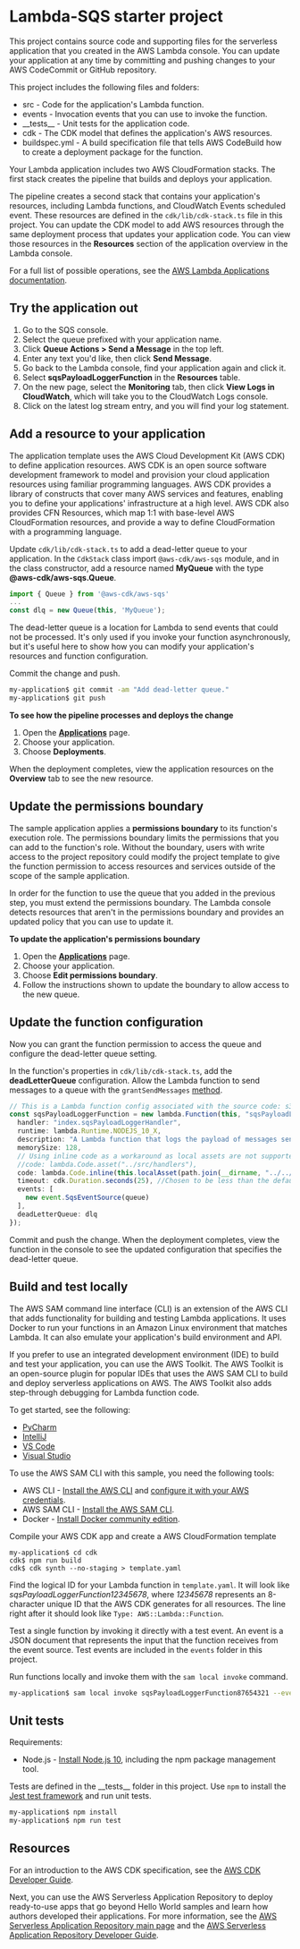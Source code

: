 # Lambda-SQS starter project

This project contains source code and supporting files for the serverless application that you created in the AWS Lambda console. You can update your application at any time by committing and pushing changes to your AWS CodeCommit or GitHub repository.

This project includes the following files and folders:

- src - Code for the application's Lambda function.
- events - Invocation events that you can use to invoke the function.
- \_\_tests__ - Unit tests for the application code.
- cdk - The CDK model that defines the application's AWS resources.
- buildspec.yml -  A build specification file that tells AWS CodeBuild how to create a deployment package for the function.

Your Lambda application includes two AWS CloudFormation stacks. The first stack creates the pipeline that builds and deploys your application.

The pipeline creates a second stack that contains your application's resources, including Lambda functions, and CloudWatch Events scheduled event. These resources are defined in the `cdk/lib/cdk-stack.ts` file in this project. You can update the CDK model to add AWS resources through the same deployment process that updates your application code. You can view those resources in the **Resources** section of the application overview in the Lambda console.

For a full list of possible operations, see the [AWS Lambda Applications documentation](https://docs.aws.amazon.com/lambda/latest/dg/deploying-lambda-apps.html).

## Try the application out

1. Go to the SQS console.
2. Select the queue prefixed with your application name.
3. Click **Queue Actions > Send a Message** in the top left.
4. Enter any text you'd like, then click **Send Message**.
5. Go back to the Lambda console, find your application again and click it.
6. Select **sqsPayloadLoggerFunction** in the **Resources** table.
7. On the new page, select the **Monitoring** tab, then click **View Logs in CloudWatch**, which will take you to the CloudWatch Logs console.
8. Click on the latest log stream entry, and you will find your log statement.

## Add a resource to your application

The application template uses the AWS Cloud Development Kit (AWS CDK) to define application resources. AWS CDK is an open source software development framework to model and provision your cloud application resources using familiar programming languages. AWS CDK provides a library of constructs that cover many AWS services and features, enabling you to define your applications' infrastructure at a high level. AWS CDK also provides CFN Resources, which map 1:1 with base-level AWS CloudFormation resources, and provide a way to define CloudFormation with a programming language.

Update `cdk/lib/cdk-stack.ts` to add a dead-letter queue to your application. In the `CdkStack` class import `@aws-cdk/aws-sqs` module, and in the class constructor, add a resource named **MyQueue** with the type **@aws-cdk/aws-sqs.Queue**.

```typescript
import { Queue } from '@aws-cdk/aws-sqs'
...
const dlq = new Queue(this, 'MyQueue');
```

The dead-letter queue is a location for Lambda to send events that could not be processed. It's only used if you invoke your function asynchronously, but it's useful here to show how you can modify your application's resources and function configuration.

Commit the change and push.

```bash
my-application$ git commit -am "Add dead-letter queue."
my-application$ git push
```

**To see how the pipeline processes and deploys the change**

1. Open the [**Applications**](https://console.aws.amazon.com/lambda/home#/applications) page.
1. Choose your application.
1. Choose **Deployments**.

When the deployment completes, view the application resources on the **Overview** tab to see the new resource.

## Update the permissions boundary

The sample application applies a **permissions boundary** to its function's execution role. The permissions boundary limits the permissions that you can add to the function's role. Without the boundary, users with write access to the project repository could modify the project template to give the function permission to access resources and services outside of the scope of the sample application.

In order for the function to use the queue that you added in the previous step, you must extend the permissions boundary. The Lambda console detects resources that aren't in the permissions boundary and provides an updated policy that you can use to update it.

**To update the application's permissions boundary**

1. Open the [**Applications**](https://console.aws.amazon.com/lambda/home#/applications) page.
1. Choose your application.
1. Choose **Edit permissions boundary**.
1. Follow the instructions shown to update the boundary to allow access to the new queue.

## Update the function configuration

Now you can grant the function permission to access the queue and configure the dead-letter queue setting.

In the function's properties in `cdk/lib/cdk-stack.ts`, add the **deadLetterQueue** configuration. Allow the Lambda function to send messages to a queue with the `grantSendMessages` [method](https://docs.aws.amazon.com/cdk/api/latest/docs/@aws-cdk_aws-sqs.IQueue.html#grant-wbr-send-wbr-messagesgrantee).

```typescript
// This is a Lambda function config associated with the source code: s3-json-logger.js
const sqsPayloadLoggerFunction = new lambda.Function(this, "sqsPayloadLoggerFunction", {
  handler: "index.sqsPayloadLoggerHandler",
  runtime: lambda.Runtime.NODEJS_10_X,
  description: "A Lambda function that logs the payload of messages sent to an associated SQS queue.",
  memorySize: 128,
  // Using inline code as a workaround as local assets are not supported yet, see https://github.com/aws/aws-cdk/issues/1312
  //code: lambda.Code.asset("../src/handlers"),
  code: lambda.Code.inline(this.localAsset(path.join(__dirname, "../../src/handlers/sqs-payload-logger.js"))),
  timeout: cdk.Duration.seconds(25), //Chosen to be less than the default SQS Visibility Timeout of 30 seconds
  events: [
    new event.SqsEventSource(queue)
  ],
  deadLetterQueue: dlq
});
```

Commit and push the change. When the deployment completes, view the function in the console to see the updated configuration that specifies the dead-letter queue.

## Build and test locally

The AWS SAM command line interface (CLI) is an extension of the AWS CLI that adds functionality for building and testing Lambda applications. It uses Docker to run your functions in an Amazon Linux environment that matches Lambda. It can also emulate your application's build environment and API.

If you prefer to use an integrated development environment (IDE) to build and test your application, you can use the AWS Toolkit.
The AWS Toolkit is an open-source plugin for popular IDEs that uses the AWS SAM CLI to build and deploy serverless applications on AWS. The AWS Toolkit also adds step-through debugging for Lambda function code.

To get started, see the following:

* [PyCharm](https://docs.aws.amazon.com/toolkit-for-jetbrains/latest/userguide/welcome.html)
* [IntelliJ](https://docs.aws.amazon.com/toolkit-for-jetbrains/latest/userguide/welcome.html)
* [VS Code](https://docs.aws.amazon.com/toolkit-for-vscode/latest/userguide/welcome.html)
* [Visual Studio](https://docs.aws.amazon.com/toolkit-for-visual-studio/latest/user-guide/welcome.html)

To use the AWS SAM CLI with this sample, you need the following tools:

* AWS CLI - [Install the AWS CLI](https://docs.aws.amazon.com/cli/latest/userguide/cli-chap-install.html) and [configure it with your AWS credentials](https://docs.aws.amazon.com/cli/latest/userguide/cli-chap-configure.html).
* AWS SAM CLI - [Install the AWS SAM CLI](https://docs.aws.amazon.com/serverless-application-model/latest/developerguide/serverless-sam-cli-install.html).
* Docker - [Install Docker community edition](https://hub.docker.com/search/?type=edition&offering=community).

Compile your AWS CDK app and create a AWS CloudFormation template

```
my-application$ cd cdk
cdk$ npm run build
cdk$ cdk synth --no-staging > template.yaml
```

Find the logical ID for your Lambda function in `template.yaml`. It will look like *sqsPayloadLoggerFunction12345678*, where *12345678* represents an 8-character unique ID that the AWS CDK generates for all resources. The line right after it should look like `Type: AWS::Lambda::Function`.

Test a single function by invoking it directly with a test event. An event is a JSON document that represents the input that the function receives from the event source. Test events are included in the `events` folder in this project.

Run functions locally and invoke them with the `sam local invoke` command.

```bash
my-application$ sam local invoke sqsPayloadLoggerFunction87654321 --event events/event-sqs.json
```

## Unit tests

Requirements:

* Node.js - [Install Node.js 10](https://nodejs.org/en/), including the npm package management tool.

Tests are defined in the \_\_tests__ folder in this project. Use `npm` to install the [Jest test framework](https://jestjs.io/) and run unit tests.

```bash
my-application$ npm install
my-application$ npm run test
```

## Resources

For an introduction to the AWS CDK specification, see the [AWS CDK Developer Guide](https://docs.aws.amazon.com/cdk/latest/guide/home.html).

Next, you can use the AWS Serverless Application Repository to deploy ready-to-use apps that go beyond Hello World samples and learn how authors developed their applications. For more information, see the [AWS Serverless Application Repository main page](https://aws.amazon.com/serverless/serverlessrepo/) and the [AWS Serverless Application Repository Developer Guide](https://docs.aws.amazon.com/serverlessrepo/latest/devguide/what-is-serverlessrepo.html).
